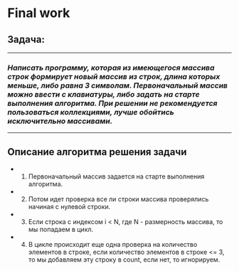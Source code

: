 # Final work


## Задача: 
---
### *Написать программу, которая из имеющегося массива строк формирует новый массив из строк, длина которых меньше, либо равна 3 символам. Первоначальный массив можно ввести с клавиатуры, либо задать на старте выполнения алгоритма. При решении не рекомендуется пользоваться коллекциями, лучше обойтись исключительно массивами.*
---
## Описание алгоритма решения задачи
- 1. Первоначальный массив задается на старте выполнения алгоритма. 
- 2. Потом идет проверка все ли строки массива проверялись начиная с нулевой строки. 
- 3. Если строка с индексом i < N, где N - размерность массива, то мы попадаем в цикл.
- 4. В цикле  происходит еще одна проверка на количество элементов в строке, если количество элементов в строке <= 3, то мы добавляем эту строку в count, если нет, то игнорируем.